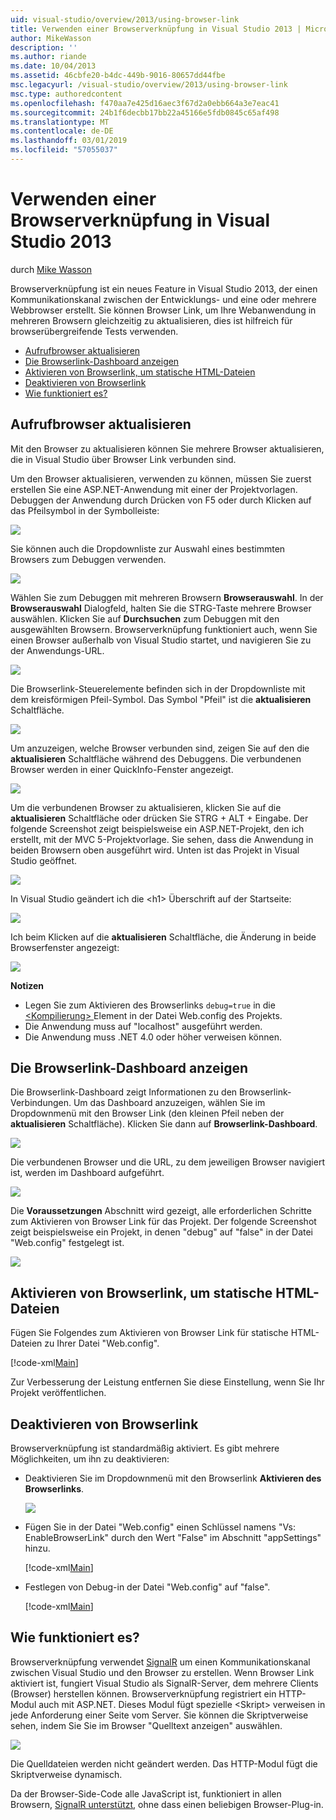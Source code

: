 ```yaml
---
uid: visual-studio/overview/2013/using-browser-link
title: Verwenden einer Browserverknüpfung in Visual Studio 2013 | Microsoft-Dokumentation
author: MikeWasson
description: ''
ms.author: riande
ms.date: 10/04/2013
ms.assetid: 46cbfe20-b4dc-449b-9016-80657dd44fbe
msc.legacyurl: /visual-studio/overview/2013/using-browser-link
msc.type: authoredcontent
ms.openlocfilehash: f470aa7e425d16aec3f67d2a0ebb664a3e7eac41
ms.sourcegitcommit: 24b1f6decbb17bb22a45166e5fdb0845c65af498
ms.translationtype: MT
ms.contentlocale: de-DE
ms.lasthandoff: 03/01/2019
ms.locfileid: "57055037"
---
```

<a name="using-browser-link-in-visual-studio-2013"></a>Verwenden einer Browserverknüpfung in Visual Studio 2013
====================
durch [Mike Wasson](https://github.com/MikeWasson)

Browserverknüpfung ist ein neues Feature in Visual Studio 2013, der einen Kommunikationskanal zwischen der Entwicklungs- und eine oder mehrere Webbrowser erstellt. Sie können Browser Link, um Ihre Webanwendung in mehreren Browsern gleichzeitig zu aktualisieren, dies ist hilfreich für browserübergreifende Tests verwenden.

- [Aufrufbrowser aktualisieren](#browser-refresh)
- [Die Browserlink-Dashboard anzeigen](#dashboard)
- [Aktivieren von Browserlink, um statische HTML-Dateien](#static-html)
- [Deaktivieren von Browserlink](#disabling)
- [Wie funktioniert es?](#how-it-works)

<a id="browser-refresh"></a>
## <a name="browser-refresh"></a>Aufrufbrowser aktualisieren

Mit den Browser zu aktualisieren können Sie mehrere Browser aktualisieren, die in Visual Studio über Browser Link verbunden sind.

Um den Browser aktualisieren, verwenden zu können, müssen Sie zuerst erstellen Sie eine ASP.NET-Anwendung mit einer der Projektvorlagen. Debuggen der Anwendung durch Drücken von F5 oder durch Klicken auf das Pfeilsymbol in der Symbolleiste:

![](using-browser-link/_static/image1.png)

Sie können auch die Dropdownliste zur Auswahl eines bestimmten Browsers zum Debuggen verwenden.

![](using-browser-link/_static/image2.png)

Wählen Sie zum Debuggen mit mehreren Browsern **Browserauswahl**. In der **Browserauswahl** Dialogfeld, halten Sie die STRG-Taste mehrere Browser auswählen. Klicken Sie auf **Durchsuchen** zum Debuggen mit den ausgewählten Browsern. Browserverknüpfung funktioniert auch, wenn Sie einen Browser außerhalb von Visual Studio startet, und navigieren Sie zu der Anwendungs-URL.

![](using-browser-link/_static/image3.png)

Die Browserlink-Steuerelemente befinden sich in der Dropdownliste mit dem kreisförmigen Pfeil-Symbol. Das Symbol "Pfeil" ist die **aktualisieren** Schaltfläche.

![](using-browser-link/_static/image4.png)

Um anzuzeigen, welche Browser verbunden sind, zeigen Sie auf den die **aktualisieren** Schaltfläche während des Debuggens. Die verbundenen Browser werden in einer QuickInfo-Fenster angezeigt.

![](using-browser-link/_static/image5.png)

Um die verbundenen Browser zu aktualisieren, klicken Sie auf die **aktualisieren** Schaltfläche oder drücken Sie STRG + ALT + Eingabe. Der folgende Screenshot zeigt beispielsweise ein ASP.NET-Projekt, den ich erstellt, mit der MVC 5-Projektvorlage. Sie sehen, dass die Anwendung in beiden Browsern oben ausgeführt wird. Unten ist das Projekt in Visual Studio geöffnet.

![](using-browser-link/_static/image6.png)

In Visual Studio geändert ich die &lt;h1&gt; Überschrift auf der Startseite:

![](using-browser-link/_static/image7.png)

Ich beim Klicken auf die **aktualisieren** Schaltfläche, die Änderung in beide Browserfenster angezeigt:

![](using-browser-link/_static/image8.png)

**Notizen**

- Legen Sie zum Aktivieren des Browserlinks `debug=true` in die [ &lt;Kompilierung&gt; ](https://msdn.microsoft.com/library/s10awwz0(v=vs.85).aspx) Element in der Datei Web.config des Projekts.
- Die Anwendung muss auf "localhost" ausgeführt werden.
- Die Anwendung muss .NET 4.0 oder höher verweisen können.

<a id="dashboard"></a>
## <a name="viewing-the-browser-link-dashboard"></a>Die Browserlink-Dashboard anzeigen

Die Browserlink-Dashboard zeigt Informationen zu den Browserlink-Verbindungen. Um das Dashboard anzuzeigen, wählen Sie im Dropdownmenü mit den Browser Link (den kleinen Pfeil neben der **aktualisieren** Schaltfläche). Klicken Sie dann auf **Browserlink-Dashboard**.

![](using-browser-link/_static/image9.png)

Die verbundenen Browser und die URL, zu dem jeweiligen Browser navigiert ist, werden im Dashboard aufgeführt.

![](using-browser-link/_static/image10.png)

Die **Voraussetzungen** Abschnitt wird gezeigt, alle erforderlichen Schritte zum Aktivieren von Browser Link für das Projekt. Der folgende Screenshot zeigt beispielsweise ein Projekt, in denen "debug" auf "false" in der Datei "Web.config" festgelegt ist.

![](using-browser-link/_static/image11.png)

<a id="static-html"></a>
## <a name="enabling-browser-link-for-static-html-files"></a>Aktivieren von Browserlink, um statische HTML-Dateien

Fügen Sie Folgendes zum Aktivieren von Browser Link für statische HTML-Dateien zu Ihrer Datei "Web.config".

[!code-xml[Main](using-browser-link/samples/sample1.xml)]

Zur Verbesserung der Leistung entfernen Sie diese Einstellung, wenn Sie Ihr Projekt veröffentlichen.

<a id="disabling"></a>
## <a name="disabling-browser-link"></a>Deaktivieren von Browserlink

Browserverknüpfung ist standardmäßig aktiviert. Es gibt mehrere Möglichkeiten, um ihn zu deaktivieren:

- Deaktivieren Sie im Dropdownmenü mit den Browserlink **Aktivieren des Browserlinks**. 

    ![](using-browser-link/_static/image12.png)
- Fügen Sie in der Datei "Web.config" einen Schlüssel namens "Vs: EnableBrowserLink" durch den Wert "False" im Abschnitt "appSettings" hinzu. 

    [!code-xml[Main](using-browser-link/samples/sample2.xml)]
- Festlegen von Debug-in der Datei "Web.config" auf "false". 

    [!code-xml[Main](using-browser-link/samples/sample3.xml)]

<a id="how-it-works"></a>
## <a name="how-does-it-work"></a>Wie funktioniert es?

Browserverknüpfung verwendet [SignalR](../../../signalr/index.md) um einen Kommunikationskanal zwischen Visual Studio und den Browser zu erstellen. Wenn Browser Link aktiviert ist, fungiert Visual Studio als SignalR-Server, dem mehrere Clients (Browser) herstellen können. Browserverknüpfung registriert ein HTTP-Modul auch mit ASP.NET. Dieses Modul fügt spezielle &lt;Skript&gt; verweisen in jede Anforderung einer Seite vom Server. Sie können die Skriptverweise sehen, indem Sie Sie im Browser "Quelltext anzeigen" auswählen.

![](using-browser-link/_static/image13.png)

Die Quelldateien werden nicht geändert werden. Das HTTP-Modul fügt die Skriptverweise dynamisch.

Da der Browser-Side-Code alle JavaScript ist, funktioniert in allen Browsern, [SignalR unterstützt](../../../signalr/overview/getting-started/supported-platforms.md), ohne dass einen beliebigen Browser-Plug-in.
